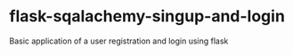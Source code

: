 # flask-sqalachemy-singup-and-login
Basic application of a user registration and login using flask

